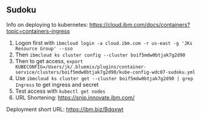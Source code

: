 ## Sudoku

Info on deploying to kubernetes: https://cloud.ibm.com/docs/containers?topic=containers-ingress


1. Logon first with `ibmcloud login -a cloud.ibm.com -r us-east -g 'JKs Resource Group' --sso`
1. Then `ibmcloud ks cluster config --cluster boif5mdw0btjak7g2d90`
1. Then to get access, `export KUBECONFIG=/Users/jk/.bluemix/plugins/container-service/clusters/boif5mdw0btjak7g2d90/kube-config-wdc07-sudoku.yml`
1. Use `ibmcloud ks cluster get --cluster boif5mdw0btjak7g2d90 | grep Ingress` to get ingress and secret
1. Test access with `kubectl get nodes`
1. URL Shortening: https://snip.innovate.ibm.com/

Deployment short URL: https://ibm.biz/Bdqxwt